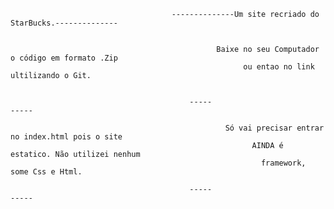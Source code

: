                                         --------------Um site recriado do StarBucks.--------------


                                                  Baixe no seu Computador o código em formato .Zip
                                                        ou entao no link ultilizando o Git.
                                                
                                          
                                            -----                                                 -----
                                                  
                                                    Só vai precisar entrar no index.html pois o site
                                                          AINDA é estatico. Não utilizei nenhum
                                                            framework, some Css e Html.
                                                                                   
                                            -----                                                 -----
